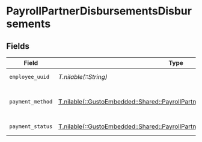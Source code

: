 # PayrollPartnerDisbursementsDisbursements


## Fields

| Field                                                                                                                                           | Type                                                                                                                                            | Required                                                                                                                                        | Description                                                                                                                                     |
| ----------------------------------------------------------------------------------------------------------------------------------------------- | ----------------------------------------------------------------------------------------------------------------------------------------------- | ----------------------------------------------------------------------------------------------------------------------------------------------- | ----------------------------------------------------------------------------------------------------------------------------------------------- |
| `employee_uuid`                                                                                                                                 | *T.nilable(::String)*                                                                                                                           | :heavy_minus_sign:                                                                                                                              | The UUID of the employee                                                                                                                        |
| `payment_method`                                                                                                                                | [T.nilable(::GustoEmbedded::Shared::PayrollPartnerDisbursementsPaymentMethod)](../../models/shared/payrollpartnerdisbursementspaymentmethod.md) | :heavy_minus_sign:                                                                                                                              | The payment method for the disbursement                                                                                                         |
| `payment_status`                                                                                                                                | [T.nilable(::GustoEmbedded::Shared::PayrollPartnerDisbursementsPaymentStatus)](../../models/shared/payrollpartnerdisbursementspaymentstatus.md) | :heavy_minus_sign:                                                                                                                              | The status of the payment                                                                                                                       |